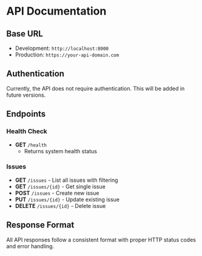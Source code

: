# API Documentation

## Base URL
- Development: `http://localhost:8000`
- Production: `https://your-api-domain.com`

## Authentication
Currently, the API does not require authentication. This will be added in future versions.

## Endpoints

### Health Check
- **GET** `/health`
  - Returns system health status

### Issues
- **GET** `/issues` - List all issues with filtering
- **GET** `/issues/{id}` - Get single issue
- **POST** `/issues` - Create new issue  
- **PUT** `/issues/{id}` - Update existing issue
- **DELETE** `/issues/{id}` - Delete issue

## Response Format
All API responses follow a consistent format with proper HTTP status codes and error handling.
